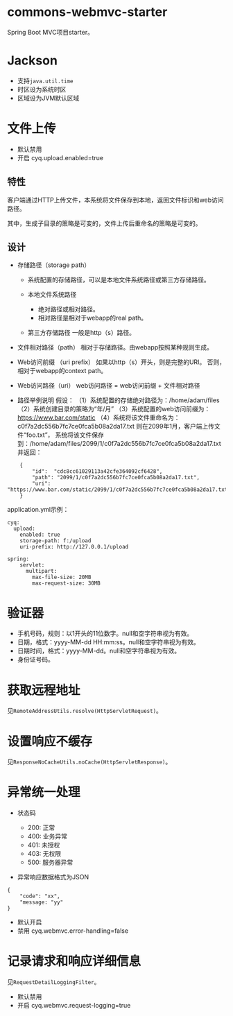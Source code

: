 # commons-webmvc-starter

Spring Boot MVC项目starter。

# Jackson
- 支持`java.util.time`
- 时区设为系统时区
- 区域设为JVM默认区域

# 文件上传
- 默认禁用
- 开启
cyq.upload.enabled=true

## 特性
客户端通过HTTP上传文件，本系统将文件保存到本地，返回文件标识和web访问路径。

其中，生成子目录的策略是可变的，文件上传后重命名的策略是可变的。

## 设计
- 存储路径（storage path）
  + 系统配置的存储路径，可以是本地文件系统路径或第三方存储路径。

  - 本地文件系统路径
    + 绝对路径或相对路径。
    + 相对路径是相对于webapp的real path。

  - 第三方存储路径
    一般是http（s）路径。

- 文件相对路径（path）
  相对于存储路径。由webapp按照某种规则生成。

- Web访问前缀 （uri prefix）
  如果以http（s）开头，则是完整的URI。
  否则，相对于webapp的context path。

- Web访问路径（uri）
  web访问路径 = web访问前缀 + 文件相对路径

- 路径举例说明
	假设：
	（1）系统配置的存储绝对路径为：/home/adam/files
	（2）系统创建目录的策略为“年/月”
	（3）系统配置的web访问前缀为：https://www.bar.com/static
	（4）系统将该文件重命名为：c0f7a2dc556b7fc7ce0fca5b08a2da17.txt
	则在2099年1月，客户端上传文件“foo.txt”，
	系统将该文件保存到：/home/adam/files/2099/1/c0f7a2dc556b7fc7ce0fca5b08a2da17.txt
	并返回：
```
	{
		"id":  "cdc8cc61029113a42cfe364092cf6428",
		"path": "2099/1/c0f7a2dc556b7fc7ce0fca5b08a2da17.txt",
		"uri":  "https://www.bar.com/static/2099/1/c0f7a2dc556b7fc7ce0fca5b08a2da17.txt"
	}
```

application.yml示例：
```
cyq:
  upload:
    enabled: true
    storage-path: f:/upload
    uri-prefix: http://127.0.0.1/upload

spring:
    servlet:
      multipart:
        max-file-size: 20MB
        max-request-size: 30MB
```

# 验证器
- 手机号码，规则：以1开头的11位数字。null和空字符串视为有效。
- 日期，格式：yyyy-MM-dd HH:mm:ss。null和空字符串视为有效。
- 日期时间，格式：yyyy-MM-dd。null和空字符串视为有效。
- 身份证号码。

# 获取远程地址
见`RemoteAddressUtils.resolve(HttpServletRequest)`。

# 设置响应不缓存
见`ResponseNoCacheUtils.noCache(HttpServletResponse)`。

# 异常统一处理
- 状态码
  + 200: 正常
  + 400: 业务异常
  + 401: 未授权
  + 403: 无权限
  + 500: 服务器异常

- 异常响应数据格式为JSON
```
{
    "code": "xx",
    "message: "yy"
}
```

- 默认开启
- 禁用
cyq.webmvc.error-handling=false

# 记录请求和响应详细信息
见`RequestDetailLoggingFilter`。
- 默认禁用
- 开启
cyq.webmvc.request-logging=true


